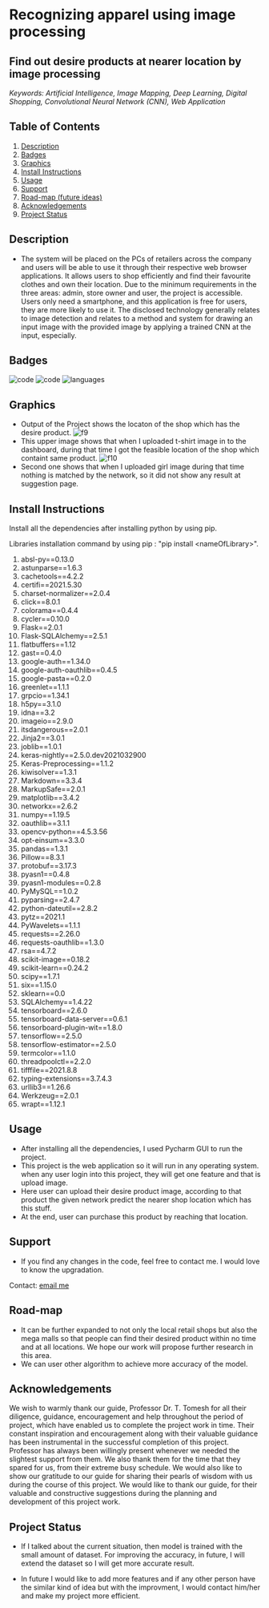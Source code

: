 # Recognizing apparel using image processing

## Find out desire products at nearer location by image processing

*Keywords: Artificial Intelligence, Image Mapping, Deep Learning, Digital Shopping, Convolutional Neural Network (CNN), Web Application*

## Table of Contents

1. [Description](#Description)
2. [Badges](#Badges)
3. [Graphics](#Graphics)
4. [Install Instructions](#Install-Instructions)
5. [Usage](#Usage)
6. [Support](#Support)
7. [Road-map (future ideas)](#Road-map)
8. [Acknowledgements](#Acknowledgements)
9. [Project Status](#Project-Status)

## Description

- The system will be placed on the PCs of retailers across the company and users will be able to use it through their respective web browser applications. It allows users to shop efficiently and find their favourite clothes and own their location. Due to the minimum requirements in the three areas: admin, store owner and user, the project is accessible. Users only need a smartphone, and this application is free for users, they are more likely to use it. The disclosed technology generally relates to image detection and relates to a method and system for drawing an input image with the provided image by applying a trained CNN at the input, especially.

## Badges
![code](https://img.shields.io/badge/Flask-2.0.1-green)
![code](https://img.shields.io/badge/Python-3.7-green)
![languages](https://img.shields.io/badge/Languages-1-blue)


## Graphics
- Output of the Project shows the locaton of the shop which has the desire product.
![f9](https://user-images.githubusercontent.com/70368193/129984979-73f4ee11-2564-430c-a697-c83aeec4391b.JPG)
- This upper image shows that when I uploaded t-shirt image in to the dashboard, during that time I got the feasible location of the shop which containt same product. 
![f10](https://user-images.githubusercontent.com/70368193/129985173-0c322a92-95c5-4087-a628-9b73fe817cb1.JPG)
- Second one shows that when I uploaded girl image during that time nothing is matched by the network, so it did not show any result at suggestion page.

## Install Instructions
Install all the dependencies after installing python by using pip.  

Libraries installation command by using pip : "pip install \<nameOfLibrary\>".

1. absl-py==0.13.0
2. astunparse==1.6.3
3. cachetools==4.2.2
4. certifi==2021.5.30
5. charset-normalizer==2.0.4
6. click==8.0.1
7. colorama==0.4.4
8. cycler==0.10.0
9. Flask==2.0.1
10. Flask-SQLAlchemy==2.5.1
11. flatbuffers==1.12
12. gast==0.4.0
13. google-auth==1.34.0
14. google-auth-oauthlib==0.4.5
15. google-pasta==0.2.0
16. greenlet==1.1.1
17. grpcio==1.34.1
18. h5py==3.1.0
19. idna==3.2
20. imageio==2.9.0
21. itsdangerous==2.0.1
22. Jinja2==3.0.1
23. joblib==1.0.1
24. keras-nightly==2.5.0.dev2021032900
25. Keras-Preprocessing==1.1.2
26. kiwisolver==1.3.1
27. Markdown==3.3.4
28. MarkupSafe==2.0.1
29. matplotlib==3.4.2
30. networkx==2.6.2
31. numpy==1.19.5
32. oauthlib==3.1.1
33. opencv-python==4.5.3.56
34. opt-einsum==3.3.0
35. pandas==1.3.1
36. Pillow==8.3.1
37. protobuf==3.17.3
38. pyasn1==0.4.8
39. pyasn1-modules==0.2.8
40. PyMySQL==1.0.2
41. pyparsing==2.4.7
42. python-dateutil==2.8.2
43. pytz==2021.1
44. PyWavelets==1.1.1
45. requests==2.26.0
46. requests-oauthlib==1.3.0
47. rsa==4.7.2
48. scikit-image==0.18.2
49. scikit-learn==0.24.2
50. scipy==1.7.1
51. six==1.15.0
52. sklearn==0.0
53. SQLAlchemy==1.4.22
54. tensorboard==2.6.0
55. tensorboard-data-server==0.6.1
56. tensorboard-plugin-wit==1.8.0
57. tensorflow==2.5.0
58. tensorflow-estimator==2.5.0
59. termcolor==1.1.0
60. threadpoolctl==2.2.0
61. tifffile==2021.8.8
62. typing-extensions==3.7.4.3
63. urllib3==1.26.6
64. Werkzeug==2.0.1
65. wrapt==1.12.1



## Usage
- After installing all the dependencies, I used Pycharm GUI to run the project.  
- This project is the web application so it will run in any operating system. when any user login into this project, they will get one feature and that is upload image.
- Here user can upload their desire product image, according to that product the given network predict the nearer shop location which has this stuff.
- At the end, user can purchase this product by reaching that location.

## Support

- If you find any changes in the code, feel free to contact me. I would love to know the upgradation.

Contact: [email me](mailto:vpatel62@lakeheadu.ca)

## Road-map
- It can be further expanded to not only the local retail shops but also the  mega malls so that people can find their desired product within no time  and at all locations. We hope our work will propose further research in this area.
- We can user other algorithm to achieve more accuracy of the model.


## Acknowledgements
We wish to warmly thank our guide, Professor Dr. T. Tomesh for all their diligence, guidance, encouragement and help throughout the period of project, which have enabled us to complete the project work in time. Their constant inspiration and encouragement along with their valuable guidance has been instrumental in the successful completion of this project. Professor has always been willingly present whenever we needed the slightest support from them. We also thank them for the time that they spared for us, from their extreme busy schedule. We would also like to show our gratitude to our guide for sharing their pearls of wisdom with us during the course of this project. We would like to thank our guide, for their valuable and constructive suggestions during the planning and development of this project work.

## Project Status

- If I talked about the current situation, then model is trained with the small amount of dataset. For improving the accuracy, in future, I will extend the dataset so I will get more accurate result. 

- In future I would like to add more features and if any other person have the similar kind of idea but with the improvment, I would contact him/her and make my project more efficient.
